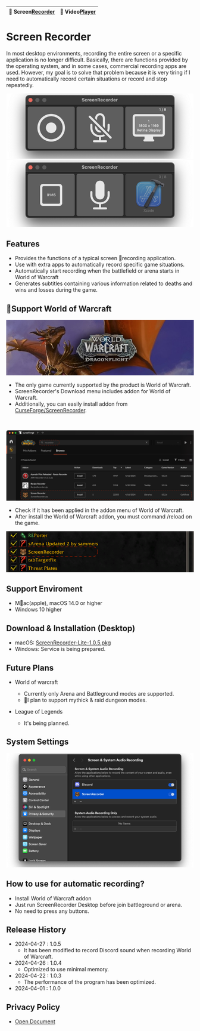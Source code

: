 | 🐻 Screen[Recorder](/ScreenRecorder) | 🐯 Video[Player](/VideoPlayer) |
|:----------|:----------|


# Screen Recorder
In most desktop environments, recording the entire screen or a specific application is no longer difficult. Basically, there are functions provided by the operating system, and in some cases, commercial recording apps are used. However, my goal is to solve that problem because it is very tiring if I need to automatically record certain situations or record and stop repeatedly.

![](images/recorder-normal.png) 
![](images/recorder-ing.png)


## Features
- Provides the functions of a typical screen recording application.
- Use with extra apps to automatically record specific game situations.
- Automatically start recording when the battlefield or arena starts in World of Warcraft
- Generates subtitles containing various information related to deaths and wins and losses during the game.


## Support World of Warcraft
![](images/wow-dragon-flight.jpg)

- The only game currently supported by the product is World of Warcraft.
- ScreenRecorder's Download menu includes addon for World of Warcraft.
- Additionally, you can easily install addon from [CurseForge/ScreenRecorder](https://www.curseforge.com/wow/addons/screenrecorder).
<br>

![](images/curseforge.png)
<br>

- Check if it has been applied in the addon menu of World of Warcraft.
- After install the World of Warcraft addon, you must command /reload on the game.

![](images/wow-addon.png)


## Support Enviroment
- Mac(apple), macOS 14.0 or higher
- Windows 10 higher


## Download & Installation (Desktop)
- macOS: [ScreenRecorder-Lite-1.0.5.pkg](release/ScreenRecorder-Lite-1.0.5.pkg)
- Windows: Service is being prepared.


## Future Plans
- World of warcraft
    - Currently only Arena and Battleground modes are supported.
    - I plan to support mythick & raid dungeon modes.

- League of Legends
    - It's being planned.


## System Settings
![](images/recorder-setting.png)


## How to use for automatic recording?
- Install World of Warcraft addon
- Just run ScreenRecorder Desktop before join battleground or arena.
- No need to press any buttons.


## Release History
- 2024-04-27 : 1.0.5
    - It has been modified to record Discord sound when recording World of Warcraft.
- 2024-04-26 : 1.0.4
    - Optimized to use minimal memory.
- 2024-04-22 : 1.0.3
    - The performance of the program has been optimized.
- 2024-04-01 : 1.0.0


## Privacy Policy
- [Open Document](policy)


